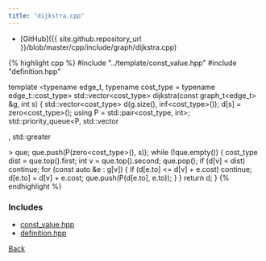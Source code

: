 ```yaml
---
title: "dijkstra.cpp"
---
```


- [GitHub]({{ site.github.repository_url }}/blob/master/cpp/include/graph/dijkstra.cpp)

{% highlight cpp %}
#include "../template/const_value.hpp"
#include "definition.hpp"

template <typename edge_t, typename cost_type = typename edge_t::cost_type>
std::vector<cost_type> dijkstra(const graph_t<edge_t> &g, int s) {
  std::vector<cost_type> d(g.size(), inf<cost_type>());
  d[s] = zero<cost_type>();
  using P = std::pair<cost_type, int>;
  std::priority_queue<P, std::vector<P>, std::greater<P>> que;
  que.push(P(zero<cost_type>(), s));
  while (!que.empty()) {
    cost_type dist = que.top().first;
    int v = que.top().second;
    que.pop();
    if (d[v] < dist) continue;
    for (const auto &e : g[v]) {
      if (d[e.to] <= d[v] + e.cost) continue;
      d[e.to] = d[v] + e.cost;
      que.push(P(d[e.to], e.to));
    }
  }
  return d;
}
{% endhighlight %}

### Includes

- [const_value.hpp](../template/const_value)
- [definition.hpp](definition)

[Back](../..)
